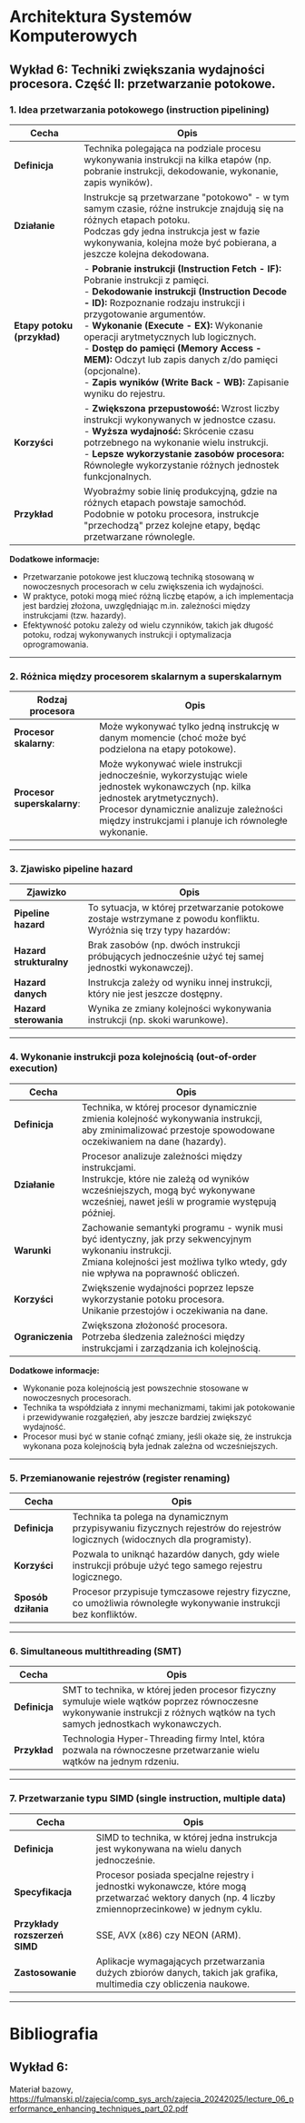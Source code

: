 # Architektura Systemów Komputerowych

## Wykład 6: Techniki zwiększania wydajności procesora. Część II: przetwarzanie potokowe.

### 1. **Idea przetwarzania potokowego (instruction pipelining)**

| **Cecha** | **Opis** |
|---|---|
| **Definicja** | Technika polegająca na podziale procesu wykonywania instrukcji na kilka etapów (np. pobranie instrukcji, dekodowanie, wykonanie, zapis wyników). |
| **Działanie** | Instrukcje są przetwarzane "potokowo" - w tym samym czasie, różne instrukcje znajdują się na różnych etapach potoku.<br>Podczas gdy jedna instrukcja jest w fazie wykonywania, kolejna może być pobierana, a jeszcze kolejna dekodowana. |
| **Etapy potoku (przykład)** | - **Pobranie instrukcji (Instruction Fetch - IF):** Pobranie instrukcji z pamięci. <br> - **Dekodowanie instrukcji (Instruction Decode - ID):** Rozpoznanie rodzaju instrukcji i przygotowanie argumentów. <br> - **Wykonanie (Execute - EX):** Wykonanie operacji arytmetycznych lub logicznych. <br> - **Dostęp do pamięci (Memory Access - MEM):** Odczyt lub zapis danych z/do pamięci (opcjonalne). <br> - **Zapis wyników (Write Back - WB):** Zapisanie wyniku do rejestru. |
| **Korzyści** | - **Zwiększona przepustowość:** Wzrost liczby instrukcji wykonywanych w jednostce czasu. <br> - **Wyższa wydajność:** Skrócenie czasu potrzebnego na wykonanie wielu instrukcji. <br> - **Lepsze wykorzystanie zasobów procesora:** Równoległe wykorzystanie różnych jednostek funkcjonalnych. |
| **Przykład** | Wyobraźmy sobie linię produkcyjną, gdzie na różnych etapach powstaje samochód.<br>Podobnie w potoku procesora, instrukcje "przechodzą" przez kolejne etapy, będąc przetwarzane równolegle. |

**Dodatkowe informacje:**

*   Przetwarzanie potokowe jest kluczową techniką stosowaną w nowoczesnych procesorach w celu zwiększenia ich wydajności.
*   W praktyce, potoki mogą mieć różną liczbę etapów, a ich implementacja jest bardziej złożona, uwzględniając m.in. zależności między instrukcjami (tzw. hazardy).
*   Efektywność potoku zależy od wielu czynników, takich jak długość potoku, rodzaj wykonywanych instrukcji i optymalizacja oprogramowania.

---

### 2. **Różnica między procesorem skalarnym a superskalarnym**

| **Rodzaj procesora**        | **Opis**                                                                                                                                            |
|-----------------------------|-----------------------------------------------------------------------------------------------------------------------------------------------------|
| **Procesor skalarny**:      | Może wykonywać tylko jedną instrukcję w danym momencie (choć może być podzielona na etapy potokowe).                                                |
| **Procesor superskalarny**: | Może wykonywać wiele instrukcji jednocześnie, wykorzystując wiele jednostek wykonawczych (np. kilka jednostek arytmetycznych).<br>Procesor dynamicznie analizuje zależności między instrukcjami i planuje ich równoległe wykonanie. |

---

### 3. **Zjawisko pipeline hazard**
| **Zjawizko**            | **Opis**                                                                                                             |
|-------------------------|----------------------------------------------------------------------------------------------------------------------|
| **Pipeline hazard**     | To sytuacja, w której przetwarzanie potokowe zostaje wstrzymane z powodu konfliktu. Wyróżnia się trzy typy hazardów: |
| **Hazard strukturalny** | Brak zasobów (np. dwóch instrukcji próbujących jednocześnie użyć tej samej jednostki wykonawczej).                   |
| **Hazard danych**       | Instrukcja zależy od wyniku innej instrukcji, który nie jest jeszcze dostępny.                                       |
| **Hazard sterowania**   | Wynika ze zmiany kolejności wykonywania instrukcji (np. skoki warunkowe).                                            |

---

### 4. Wykonanie instrukcji poza kolejnością (out-of-order execution)

| **Cecha**        | **Opis**                                                                                                                                                                                |
|------------------|-----------------------------------------------------------------------------------------------------------------------------------------------------------------------------------------|
| **Definicja**    | Technika, w której procesor dynamicznie zmienia kolejność wykonywania instrukcji,<br> aby zminimalizować przestoje spowodowane oczekiwaniem na dane (hazardy).                          |
| **Działanie**    | Procesor analizuje zależności między instrukcjami.<br>Instrukcje, które nie zależą od wyników wcześniejszych, mogą być wykonywane wcześniej, nawet jeśli w programie występują później. |
| **Warunki** | Zachowanie semantyki programu - wynik musi być identyczny, jak przy sekwencyjnym wykonaniu instrukcji.<br>Zmiana kolejności jest możliwa tylko wtedy, gdy nie wpływa na poprawność obliczeń. |
| **Korzyści**     | Zwiększenie wydajności poprzez lepsze wykorzystanie potoku procesora.<br> Unikanie przestojów i oczekiwania na dane.                                                                    |
| **Ograniczenia** | Zwiększona złożoność procesora.<br>Potrzeba śledzenia zależności między instrukcjami i zarządzania ich kolejnością.                                                                     |

**Dodatkowe informacje:**

*   Wykonanie poza kolejnością jest powszechnie stosowane w nowoczesnych procesorach.
*   Technika ta współdziała z innymi mechanizmami, takimi jak potokowanie i przewidywanie rozgałęzień, aby jeszcze bardziej zwiększyć wydajność.
*   Procesor musi być w stanie cofnąć zmiany, jeśli okaże się, że instrukcja wykonana poza kolejnością była jednak zależna od wcześniejszych.

---

### 5. **Przemianowanie rejestrów (register renaming)**

| **Cecha**           | **Opis**                                                                                                                   |
|---------------------|----------------------------------------------------------------------------------------------------------------------------|
| **Definicja**       | Technika ta polega na dynamicznym przypisywaniu fizycznych rejestrów do rejestrów logicznych (widocznych dla programisty). |
| **Korzyści**        | Pozwala to uniknąć hazardów danych, gdy wiele instrukcji próbuje użyć tego samego rejestru logicznego.                     |
| **Sposób dziłania** | Procesor przypisuje tymczasowe rejestry fizyczne, co umożliwia równoległe wykonywanie instrukcji bez konfliktów.           |

---

### 6. **Simultaneous multithreading (SMT)**

| **Cecha**     | **Opis**                                                                                                                                            |
|---------------|-----------------------------------------------------------------------------------------------------------------------------------------------------|
| **Definicja** | SMT to technika, w której jeden procesor fizyczny symuluje wiele wątków poprzez równoczesne wykonywanie instrukcji z różnych wątków na tych samych jednostkach wykonawczych. | 
| **Przykład**  | Technologia Hyper-Threading firmy Intel, która pozwala na równoczesne przetwarzanie wielu wątków na jednym rdzeniu.                                 |

---

### 7. **Przetwarzanie typu SIMD (single instruction, multiple data)**

| **Cecha**        | **Opis**                                                                                                                                            |
|------------------|-----------------------------------------------------------------------------------------------------------------------------------------------------|
| **Definicja**    | SIMD to technika, w której jedna instrukcja jest wykonywana na wielu danych jednocześnie.                                                           | 
| **Specyfikacja** | Procesor posiada specjalne rejestry i jednostki wykonawcze, które mogą przetwarzać wektory danych (np. 4 liczby zmiennoprzecinkowe) w jednym cyklu. |
| **Przykłady rozszerzeń SIMD** | SSE, AVX (x86) czy NEON (ARM).                                                                                                         |
| **Zastosowanie** | Aplikacje wymagających przetwarzania dużych zbiorów danych, takich jak grafika, multimedia czy obliczenia naukowe.                                  |

---

# Bibliografia

## Wykład 6:
Materiał bazowy, https://fulmanski.pl/zajecia/comp_sys_arch/zajecia_20242025/lecture_06_performance_enhancing_techniques_part_02.pdf
